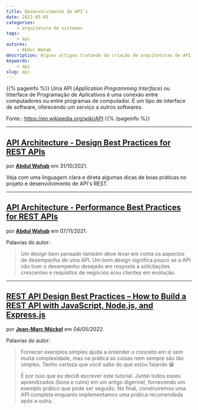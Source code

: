 ```yaml
---
title: Desenvolvimento de API´s
date: 2022-05-05
categories:
    - arquitetura de sistemas
tags:
    - api
autores:
    - Abdul Wahab
description: Alguns artigos tratando da criação de arquiteturas de API's.
keywords:
    - api
slug: api
---
```


{{% pageinfo %}}
Uma API (*Application Programming Interface*) ou Interface de Programação de Aplicativos é uma conexão entre computadores ou entre programas de computador. É um tipo de interface de software, oferecendo um serviço a outros softwares.

Fonte.: <https://en.wikipedia.org/wiki/API>
{{% /pageinfo %}}

---

## [API Architecture - Design Best Practices for REST APIs](https://abdulrwahab.medium.com/api-architecture-best-practices-for-designing-rest-apis-bf907025f5f)

por [**Abdul Wahab**](/autores/abdul-wahab/) em 31/10/2021.

Veja com uma linguagem clara e direta algumas dicas de boas práticas no projeto e desenvolvimento de API's REST.

---

## [API Architecture - Performance Best Practices for REST APIs](https://abdulrwahab.medium.com/api-architecture-performance-best-practices-for-rest-apis-1d4a5922dae1)

por [**Abdul Wahab**](/autores/abdul-wahab/) em 07/11/2021.

Palavras do autor:

> Um design bem pensado também deve levar em conta os aspectos de desempenho de uma API. Um bom design significa pouco se a API não tiver o desempenho desejado em resposta a solicitações crescentes e requisitos de negócios e/ou clientes em evolução.

---

## [REST API Design Best Practices – How to Build a REST API with JavaScript, Node.js, and Express.js](https://www.freecodecamp.org/news/rest-api-design-best-practices-build-a-rest-api/#integrate-filtering-sorting-pagination)

por [**Jean-Marc Möckel**](/autores/jean-marc-möckel/) em 04/05/2022.

Palavras do autor:

> Fornecer exemplos simples ajuda a entender o conceito em si sem muita complexidade, mas na prática as coisas nem sempre são tão simples. Tenho certeza que você sabe do que estou falando 😁
>
> É por isso que eu decidi escrever este tutorial. Juntei todos esses aprendizados (bons e ruins) em um artigo digerível, fornecendo um exemplo prático que pode ser seguido. No final, construiremos uma API completa enquanto implementamos uma prática recomendada após a outra.
